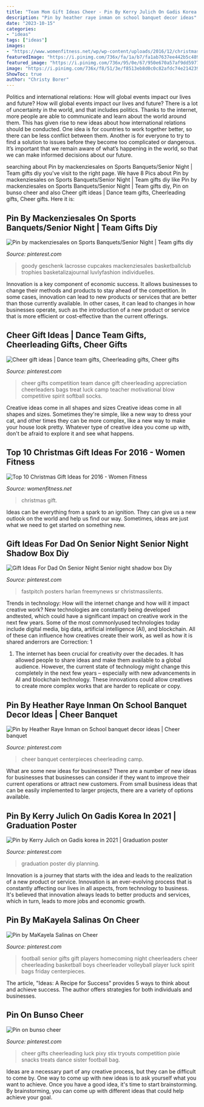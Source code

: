 ```yaml
---
title: "Team Mom Gift Ideas Cheer - Pin By Kerry Julich On Gadis Korea In 2021"
description: "Pin by heather raye inman on school banquet decor ideas"
date: "2023-10-15"
categories:
- "ideas"
tags: ["ideas"]
images:
- "https://www.womenfitness.net/wp/wp-content/uploads/2016/12/christmas-gift-ideas-e1481276034751.jpg"
featuredImage: "https://i.pinimg.com/736x/fa/1a/b7/fa1ab7637ee442b5c489ce46a4eb9fb6.jpg"
featured_image: "https://i.pinimg.com/736x/95/0e/67/950e670a57af9dd5977909421ca755a9--cheer.jpg"
image: "https://i.pinimg.com/736x/f8/51/3e/f8513eb8d0c0c82afdc74e214239ccee--senior-night-football-gifts-football-homecoming.jpg"
ShowToc: true
author: "Christy Borer"
---
```



Politics and international relations: How will global events impact our lives and future?
How will global events impact our lives and future? There is a lot of uncertainty in the world, and that includes politics. Thanks to the internet, more people are able to communicate and learn about the world around them. This has given rise to new ideas about how international relations should be conducted. 
One idea is for countries to work together better, so there can be less conflict between them. Another is for everyone to try to find a solution to issues before they become too complicated or dangerous. It’s important that we remain aware of what’s happening in the world, so that we can make informed decisions about our future.

	

		
searching about Pin by mackenziesales on Sports Banquets/Senior Night | Team gifts diy you've visit to the right page. We have 8 Pics about Pin by mackenziesales on Sports Banquets/Senior Night | Team gifts diy like Pin by mackenziesales on Sports Banquets/Senior Night | Team gifts diy, Pin on bunso cheer and also Cheer gift ideas | Dance team gifts, Cheerleading gifts, Cheer gifts. Here it is:
		
    
## Pin By Mackenziesales On Sports Banquets/Senior Night | Team Gifts Diy

<img loading=lazy src="https://i.pinimg.com/736x/ab/09/12/ab0912e788ec35d13f1975194abd5dba.jpg" onerror="this.onerror=null;this.src='https://tse1.mm.bing.net/th?id=OIP.FBGWHVdtk5EJjOmDeiI8dQHaJ3&amp;pid=15.1';" alt="Pin by mackenziesales on Sports Banquets/Senior Night | Team gifts diy">

_Source: pinterest.com_

>goody geschenk lacrosse cupcakes mackenziesales basketballclub trophies basketalizajournal luvlyfashion individuelles. 

	

Innovation is a key component of economic success. It allows businesses to change their methods and products to stay ahead of the competition. In some cases, innovation can lead to new products or services that are better than those currently available. In other cases, it can lead to changes in how businesses operate, such as the introduction of a new product or service that is more efficient or cost-effective than the current offerings.

    
## Cheer Gift Ideas | Dance Team Gifts, Cheerleading Gifts, Cheer Gifts

<img loading=lazy src="https://i.pinimg.com/736x/f1/5b/94/f15b947068c6373a7939c64d0ef1f325.jpg" onerror="this.onerror=null;this.src='https://tse1.mm.bing.net/th?id=OIP.h1zk5p8trgptga8QNndjaAHaNL&amp;pid=15.1';" alt="Cheer gift ideas | Dance team gifts, Cheerleading gifts, Cheer gifts">

_Source: pinterest.com_

>cheer gifts competition team dance gift cheerleading appreciation cheerleaders bags treat luck camp teacher motivational blow competitive spirit softball socks. 

	

Creative ideas come in all shapes and sizes
Creative ideas come in all shapes and sizes. Sometimes they're simple, like a new way to dress your cat, and other times they can be more complex, like a new way to make your house look pretty. Whatever type of creative idea you come up with, don't be afraid to explore it and see what happens.

    
## Top 10 Christmas Gift Ideas For 2016 - Women Fitness

<img loading=lazy src="https://www.womenfitness.net/wp/wp-content/uploads/2016/12/christmas-gift-ideas-e1481276034751.jpg" onerror="this.onerror=null;this.src='https://tse1.mm.bing.net/th?id=OIP.zL2TH9GXJLhXlqNStz_giwHaGP&amp;pid=15.1';" alt="Top 10 Christmas Gift Ideas for 2016 - Women Fitness">

_Source: womenfitness.net_

>christmas gift. 

	

Ideas can be everything from a spark to an ignition. They can give us a new outlook on the world and help us find our way. Sometimes, ideas are just what we need to get started on something new.

    
## Gift Ideas For Dad On Senior Night Senior Night Shadow Box Diy

<img loading=lazy src="https://i.pinimg.com/736x/fa/1a/b7/fa1ab7637ee442b5c489ce46a4eb9fb6.jpg" onerror="this.onerror=null;this.src='https://tse2.mm.bing.net/th?id=OIP.u3J8HHFuVVqif3bASM-FeQHaJ3&amp;pid=15.1';" alt="Gift Ideas For Dad On Senior Night Senior night shadow box Diy">

_Source: pinterest.com_

>fastpitch posters harlan freemynews sr christmassilents. 

	

Trends in technology: How will the internet change and how will it impact creative work?
New technologies are constantly being developed andtested, which could have a significant impact on creative work in the next few years. Some of the most commonlyused technologies today include digital media, big data, artificial intelligence (AI), and blockchain. All of these can influence how creatives create their work, as well as how it is shared anderrors are Correction: 1
1) The internet has been crucial for creativity over the decades. It has allowed people to share ideas and make them available to a global audience. However, the current state of technology might change this completely in the next few years – especially with new advancements in AI and blockchain technology. These innovations could allow creatives to create more complex works that are harder to replicate or copy.

    
## Pin By Heather Raye Inman On School Banquet Decor Ideas | Cheer Banquet

<img loading=lazy src="https://i.pinimg.com/736x/95/0e/67/950e670a57af9dd5977909421ca755a9--cheer.jpg" onerror="this.onerror=null;this.src='https://tse1.mm.bing.net/th?id=OIP.5KbgCYGYDzdkfHfBdDNMGwHaNK&amp;pid=15.1';" alt="Pin by Heather Raye Inman on School banquet decor ideas | Cheer banquet">

_Source: pinterest.com_

>cheer banquet centerpieces cheerleading camp. 

	

What are some new ideas for businesses?
There are a number of new ideas for businesses that businesses can consider if they want to improve their current operations or attract new customers. From small business ideas that can be easily implemented to larger projects, there are a variety of options available.

    
## Pin By Kerry Julich On Gadis Korea In 2021 | Graduation Poster

<img loading=lazy src="https://i.pinimg.com/1200x/30/32/e6/3032e636ba100ac0fb6f05ecb42427a2.jpg" onerror="this.onerror=null;this.src='https://tse1.mm.bing.net/th?id=OIP.gxzvNl7jEGMOPxHAZp5nzQHaPP&amp;pid=15.1';" alt="Pin by Kerry Julich on Gadis korea in 2021 | Graduation poster">

_Source: pinterest.com_

>graduation poster diy planning. 

	

Innovation is a journey that starts with the idea and leads to the realization of a new product or service. Innovation is an ever-evolving process that is constantly affecting our lives in all aspects, from technology to business. It's believed that innovation always leads to better products and services, which in turn, leads to more jobs and economic growth.

    
## Pin By MaKayela Salinas On Cheer

<img loading=lazy src="https://i.pinimg.com/736x/f8/51/3e/f8513eb8d0c0c82afdc74e214239ccee--senior-night-football-gifts-football-homecoming.jpg" onerror="this.onerror=null;this.src='https://tse1.mm.bing.net/th?id=OIP.LHgiWj94OrjfE5LiSggIXAHaJ6&amp;pid=15.1';" alt="Pin by MaKayela Salinas on Cheer">

_Source: pinterest.com_

>football senior gifts gift players homecoming night cheerleaders cheer cheerleading basketball boys cheerleader volleyball player luck spirit bags friday centerpieces. 

	

The article, "Ideas: A Recipe for Success" provides 5 ways to think about and achieve success. The author offers strategies for both individuals and businesses.

    
## Pin On Bunso Cheer

<img loading=lazy src="https://i.pinimg.com/736x/5c/62/70/5c6270566e45b326cd4dd7233bb8dda0--cheerleading-disney-cheer-disney.jpg" onerror="this.onerror=null;this.src='https://tse3.mm.bing.net/th?id=OIP.BbQpKNyidZAepxj5u2QL-QHaJ3&amp;pid=15.1';" alt="Pin on bunso cheer">

_Source: pinterest.com_

>cheer gifts cheerleading luck pixy stix tryouts competition pixie snacks treats dance sister football bag. 

	

Ideas are a necessary part of any creative process, but they can be difficult to come by. One way to come up with new ideas is to ask yourself what you want to achieve. Once you have a good idea, it's time to start brainstorming. By brainstorming, you can come up with different ideas that could help achieve your goal.

